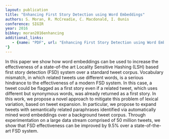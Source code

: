 ```yaml
---
layout: publication
title: "Enhancing First Story Detection using Word Embeddings"
authors: S. Moran, R. McCreadie, C. Macdonald, I. Ounis
conference: SIGIR
year: 2016
bibkey: moran2016enhancing
additional_links:
   - {name: "PDF", url: "Enhancing First Story Detection using Word Embeddings
"}
---
```

In this paper we show how word embeddings can be used to increase the effectiveness of a state-of-the art Locality Sensitive Hashing (LSH) based first story detection (FSD) system over a standard tweet corpus. Vocabulary mismatch, in which related tweets use different words, is a serious hindrance to the effectiveness of a modern FSD system. In this case, a tweet could be flagged as a first story even if a related tweet, which uses different but synonymous words, was already returned as a first story. In this work, we propose a novel approach to mitigate this problem of lexical variation, based on tweet expansion. In particular, we propose to expand tweets with semantically related paraphrases identified via automatically mined word embeddings over a background tweet corpus. Through experimentation on a large data stream comprised of 50 million tweets, we show that FSD effectiveness can be improved by 9.5% over a state-of-the-art FSD system.
